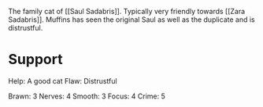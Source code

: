 The family cat of [[Saul Sadabris]]. Typically very friendly towards [[Zara Sadabris]]. Muffins has seen the original Saul as well as the duplicate and is distrustful.

# Support
Help: A good cat
Flaw: Distrustful

Brawn: 3
Nerves: 4
Smooth: 3
Focus: 4
Crime: 5